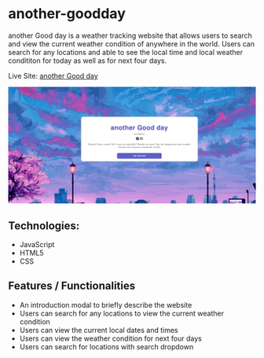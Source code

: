 # another-goodday

another Good day is a weather tracking website that allows users to search and view the current weather condition of anywhere in the world. Users can search for any locations and able to see the local time and local weather condititon for today as well as for next four days.

Live Site: [another Good day](https://cindy803.github.io/another-goodday/)

![splash](./images/project_pic.png)

## Technologies:
* JavaScript
* HTML5
* CSS 

## Features / Functionalities
* An introduction modal to briefly describe the website 
* Users can search for any locations to view the current weather condition 
* Users can view the current local dates and times 
* Users can view the weather condition for next four days 
* Users can search for locations with search dropdown 


